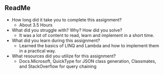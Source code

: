 ﻿## ReadMe
- How long did it take you to complete this assignment?
	- About 3.5 Hours
- What did you struggle with? Why? How did you solve?
	- It was a lot of content to read, learn and implement in a short time.
- What did you learn during this assignment?
	- Learned the basics of LINQ and Lambda and how to implement them in a practical way.
- What resources did you utilize for this assignment?
	- Docs.Microsoft, QuickType for JSON class generation, Classmates, and StackOverflow for query chaining